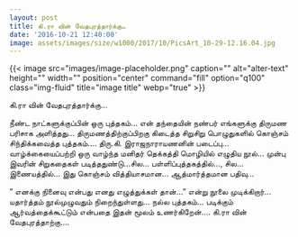 ```yaml
---
layout: post
title: கி.ரா வின் வேதபுரத்தார்க்கு…
date: '2016-10-21 12:40:00'
image: assets/images/size/w1000/2017/10/PicsArt_10-29-12.16.04.jpg
---
```

{{< image src="images/image-placeholder.png" caption="" alt="alter-text" height="" width="" position="center" command="fill" option="q100" class="img-fluid" title="image title"  webp="true"  >}}

கி.ரா வின் வேதபுரத்தார்க்கு…

நீண்ட நாட்களுக்குப்பின் ஒரு புத்தகம்…
என் தந்தையின் நண்பர் எங்களுக்கு திருமண பரிசாக அளித்தது… திருமணத்திற்குப்பிறகு கிடைத்த சிறுசிறு பொழுதுகளில் கொஞ்சம் சிந்திக்கவைத்த புத்தகம்….
திரு.கி. இராஜநாராயணனின் படைப்பு… வாழ்க்கையைப்பற்றி ஒரு வாழ்ந்த மனிதர் தெக்கத்தி மொழியில் எழுதிய நூல்… முன்பு இவரின் சிறுகதைகள் படித்ததுண்டு…சில… பள்ளிப்புத்தகத்தில்…, சில… இணையத்தில்… இது கொஞ்சம் வித்தியாசமான… ஆத்மார்த்தமான பதிவு…

” எனக்கு நினைவு என்பது எனது எழுத்துக்கள் தான்…” என்று நூலை முடிக்கிறார்… யதார்த்தம் நூல்முழுவதும் நிறைந்துள்ளது… நல்ல புத்தகம்… படிக்கும் ஆர்வத்தைக்கூட்டும் என்பதை இதன் மூலம் உணர்கிறேன்…. கி.ரா வின் வேதபுரத்தாற்கு….